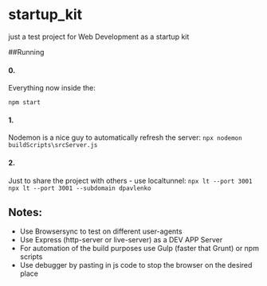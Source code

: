 # startup_kit
just a test project for Web Development as a startup kit

##Running
#### 0.
Everything now inside the:
```
npm start
```

#### 1.
Nodemon is a nice guy to automatically refresh the server:
`
npx nodemon buildScripts\srcServer.js
`
#### 2.
Just to share the project with others - use localtunnel:
`
npx lt --port 3001
npx lt --port 3001 --subdomain dpavlenko
`

## Notes:
* Use Browsersync to test on different user-agents
* Use Express (http-server or live-server) as a DEV APP Server
* For automation of the build purposes use Gulp (faster that Grunt) or npm scripts
* Use debugger by pasting in js code to stop the browser on the desired place
